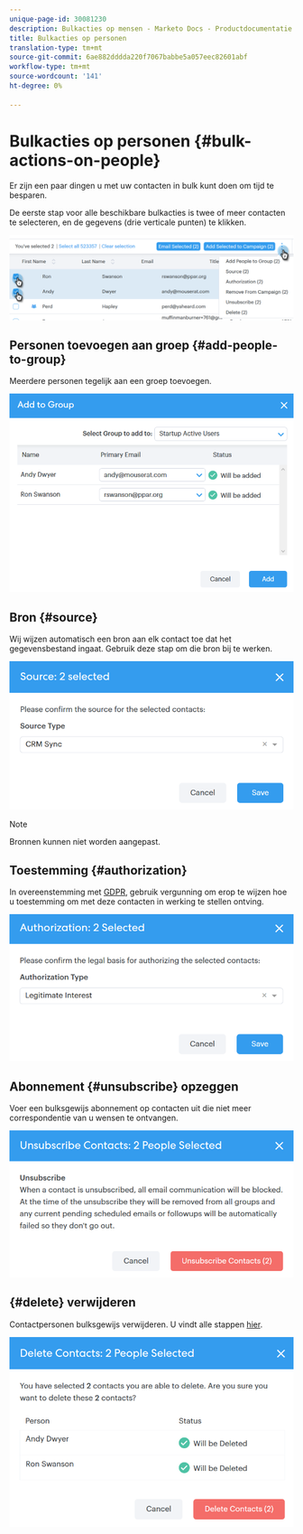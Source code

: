 ```yaml
---
unique-page-id: 30081230
description: Bulkacties op mensen - Marketo Docs - Productdocumentatie
title: Bulkacties op personen
translation-type: tm+mt
source-git-commit: 6ae882dddda220f7067babbe5a057eec82601abf
workflow-type: tm+mt
source-wordcount: '141'
ht-degree: 0%

---
```



# Bulkacties op personen {#bulk-actions-on-people}

Er zijn een paar dingen u met uw contacten in bulk kunt doen om tijd te besparen.

De eerste stap voor alle beschikbare bulkacties is twee of meer contacten te selecteren, en de gegevens (drie verticale punten) te klikken.

![](assets/one-3.png)

## Personen toevoegen aan groep {#add-people-to-group}

Meerdere personen tegelijk aan een groep toevoegen.

![](assets/add-to-group.png)

## Bron {#source}

Wij wijzen automatisch een bron aan elk contact toe dat het gegevensbestand ingaat. Gebruik deze stap om die bron bij te werken.

![](assets/source.png)

>[!NOTE]
>
>Bronnen kunnen niet worden aangepast.

## Toestemming {#authorization}

In overeenstemming met [GDPR](https://eugdpr.org/), gebruik vergunning om erop te wijzen hoe u toestemming om met deze contacten in werking te stellen ontving.

![](assets/authorization.png)

## Abonnement {#unsubscribe} opzeggen

Voer een bulksgewijs abonnement op contacten uit die niet meer correspondentie van u wensen te ontvangen.

![](assets/unsubscribe.png)

## {#delete} verwijderen

Contactpersonen bulksgewijs verwijderen. U vindt alle stappen [hier](/help/marketo/product-docs/marketo-sales-connect/people/managing-contacts/creating-and-deleting-contacts.md).

![](assets/delete.png)
